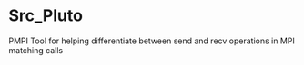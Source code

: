 # Src_Pluto
PMPI Tool for helping differentiate between send and recv operations in MPI matching calls 
